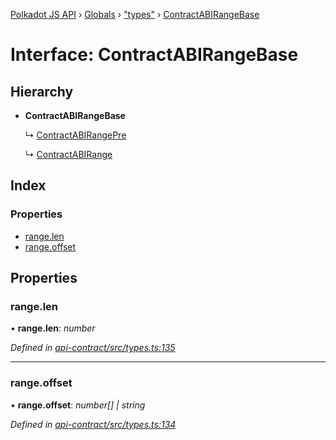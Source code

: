[Polkadot JS API](../README.md) › [Globals](../globals.md) › ["types"](../modules/_types_.md) › [ContractABIRangeBase](_types_.contractabirangebase.md)

# Interface: ContractABIRangeBase

## Hierarchy

* **ContractABIRangeBase**

  ↳ [ContractABIRangePre](_types_.contractabirangepre.md)

  ↳ [ContractABIRange](_types_.contractabirange.md)

## Index

### Properties

* [range.len](_types_.contractabirangebase.md#range.len)
* [range.offset](_types_.contractabirangebase.md#range.offset)

## Properties

###  range.len

• **range.len**: *number*

*Defined in [api-contract/src/types.ts:135](https://github.com/polkadot-js/api/blob/f9a42e47e/packages/api-contract/src/types.ts#L135)*

___

###  range.offset

• **range.offset**: *number[] | string*

*Defined in [api-contract/src/types.ts:134](https://github.com/polkadot-js/api/blob/f9a42e47e/packages/api-contract/src/types.ts#L134)*
